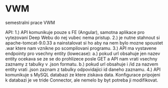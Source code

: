 # VWM
semestralni prace VWM

API:
1.) API komunikuje pouze s FE (Angular), samotna aplikace pro vytezovani Deep Webu do nej vubec nema pristup. 
2.) je nutne stahnout si apache-tomcat-9.0.33 a nainstalovat si ho aby na nem bylo mozne spoustet .war ktere nam vznikne po scompilovani programu.
3.) API ma vystavene endpointy pro vsechny entity (lowecase):
	a.) pokud url obsahuje jen nazev entity ocekava se ze se do prohlizece posle GET a API nam vrati vsechny zaznamy z tabulky v .json formatu.
	b.) pokud url obsahuje i /id za nazvem entity vrati .json zaznam z tabulky odpovidajici id daneho zaznamu.
4.) API komunikuje s MySQL databazi ze ktere ziskava data. Konfigurace pripojeni k databazi je ve tride Connector, ale nemelo by byt potreba ji modifikovat.
